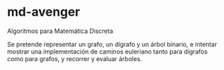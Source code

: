 md-avenger
==========

Algoritmos para Matemática Discreta

Se pretende representar un grafo, un dígrafo y un árbol binario, e intentar mostrar una implementación de caminos euleriano tanto para dígrafos como para grafos, y recorrer y evaluar árboles.

